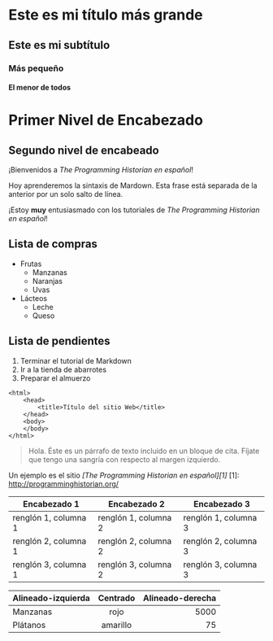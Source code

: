 # Este es mi título más grande
## Este es mi subtítulo
### Más pequeño
#### El menor de todos

Primer Nivel de Encabezado
============================
Segundo nivel de encabeado
--------------------------

¡Bienvenidos a *The Programming Historian en español*!

Hoy aprenderemos la sintaxis de Mardown.
Esta frase está separada de la anterior por un solo salto de línea.

¡Estoy **muy** entusiasmado con los tutoriales de _The Programming Historian en español_!

Lista de compras
---------------
* Frutas
  * Manzanas
  * Naranjas
  * Uvas
* Lácteos
  * Leche
  * Queso

Lista de pendientes
------------------
1. Terminar el tutorial de Markdown
2. Ir a la tienda de abarrotes
3. Preparar el almuerzo


```
<html>
    <head>
        <title>Título del sitio Web</title>
    </head>
    <body>
    </body>
</html>
```

> Hola. Éste es un párrafo de texto incluido en un bloque de cita. Fíjate que tengo una sangría con respecto al margen izquierdo.

Un ejemplo es el sitio *[The Programming Historian en español][1]*
[1]: http://programminghistorian.org/

| Encabezado 1 | Encabezado 2 | Encabezado 3 |
| --------- | --------- | --------- |
| renglón 1, columna 1 | renglón 1, columna 2 | renglón 1, columna 3|
| renglón 2, columna 1 | renglón 2, columna 2 | renglón 2, columna 3|
| renglón 3, columna 1 | renglón 3, columna 2 | renglón 3, columna 3|



| Alineado-izquierda | Centrado | Alineado-derecha |
| :-------- | :-------: | --------: |
| Manzanas | rojo | 5000 |
| Plátanos | amarillo | 75 |


